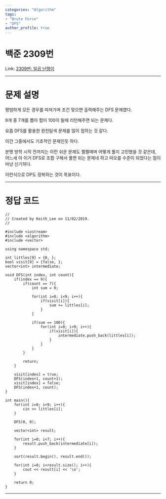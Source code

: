 ```yaml
---
categories: "Algorithm"
tags: 
- "Brute Force"
- "DFS"
author_profile: true
---
```

# 백준 2309번
Link: [2309번: 일곱 난쟁이][BOJLink]

[BOJLink]: https://www.acmicpc.net/problem/2309
<hr/>

# 문제 설명
평범하게 모든 경우를 따져가며 조건 맞으면 출력해주는 DFS 문제였다.

9개 중 7개를 뽑아 합이 100이 될때 리턴해주면 되는 문제다.

요즘 DFS를 활용한 완전탐색 문제를 많이 접하는 것 같다.

이건 그중에서도 기초적인 문제인듯 하다.

분명 방학 시작 전까지는 이런 쉬운 문제도 쩔쩔매며 어떻게 풀지 고민했을 것 같은데, 어느새 아 이거 DFS로 조합 구해서 풀면 되는 문제네 하고 떠오를 수준이 되었다는 점이 마냥 신기하다.

이런식으로 DP도 정복하는 것이 목표이다.
<hr/>

# 정답 코드
```
//
// Created by Keith_Lee on 11/02/2019.
//

#include <iostream>
#include <algorithm>
#include <vector>

using namespace std;

int littles[9] = {0, };
bool visit[9] = {false, };
vector<int> intermediate;

void DFS(int index, int count){
    if(index == 9){
        if(count == 7){
            int sum = 0;

            for(int i=0; i<9; i++){
                if(visit[i]){
                    sum += littles[i];
                }
            }

            if(sum == 100){
                for(int i=0; i<9; i++){
                    if(visit[i]){
                        intermediate.push_back(littles[i]);
                    }
                }
            }
        }

        return;
    }

    visit[index] = true;
    DFS(index+1, count+1);
    visit[index] = false;
    DFS(index+1, count);
}

int main(){
    for(int i=0; i<9; i++){
        cin >> littles[i];
    }

    DFS(0, 0);

    vector<int> result;

    for(int i=0; i<7; i++){
        result.push_back(intermediate[i]);
    }

    sort(result.begin(), result.end());

    for(int i=0; i<result.size(); i++){
        cout << result[i] << '\n';
    }

    return 0;
}
```
<hr/>